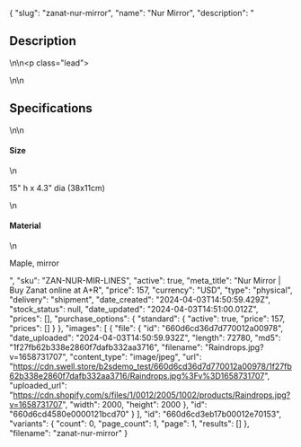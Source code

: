 {
  "slug": "zanat-nur-mirror",
  "name": "Nur Mirror",
  "description": "<h2>Description</h2>\n<!-- split -->\n<p class=\"lead\"> </p>\n<!-- split -->\n<h2>Specifications</h2>\n<!-- split -->\n<h4>Size</h4>\n<p>15\" h x 4.3\" dia (38x11cm)</p>\n<h4>Material</h4>\n<p>Maple, mirror</p>",
  "sku": "ZAN-NUR-MIR-LINES",
  "active": true,
  "meta_title": "Nur Mirror | Buy Zanat online at A+R",
  "price": 157,
  "currency": "USD",
  "type": "physical",
  "delivery": "shipment",
  "date_created": "2024-04-03T14:50:59.429Z",
  "stock_status": null,
  "date_updated": "2024-04-03T14:51:00.012Z",
  "prices": [],
  "purchase_options": {
    "standard": {
      "active": true,
      "price": 157,
      "prices": []
    }
  },
  "images": [
    {
      "file": {
        "id": "660d6cd36d7d770012a00978",
        "date_uploaded": "2024-04-03T14:50:59.932Z",
        "length": 72780,
        "md5": "1f27fb62b338e2860f7dafb332aa3716",
        "filename": "Raindrops.jpg?v=1658731707",
        "content_type": "image/jpeg",
        "url": "https://cdn.swell.store/b2sdemo_test/660d6cd36d7d770012a00978/1f27fb62b338e2860f7dafb332aa3716/Raindrops.jpg%3Fv%3D1658731707",
        "uploaded_url": "https://cdn.shopify.com/s/files/1/0012/2005/1002/products/Raindrops.jpg?v=1658731707",
        "width": 2000,
        "height": 2000
      },
      "id": "660d6cd4580e0000121bcd70"
    }
  ],
  "id": "660d6cd3eb17b00012e70153",
  "variants": {
    "count": 0,
    "page_count": 1,
    "page": 1,
    "results": []
  },
  "filename": "zanat-nur-mirror"
}